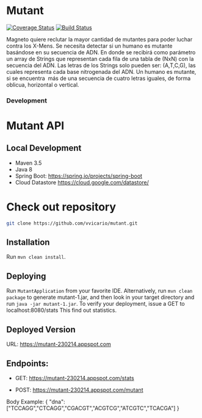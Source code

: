 Mutant
====
[![Coverage Status](https://coveralls.io/repos/github/vvicario/mutant/badge.svg?branch=master)](https://coveralls.io/github/vvicario/mutant?branch=master)
[![Build Status](https://travis-ci.com/vvicario/mutant.svg?branch=master)](https://travis-ci.com/vvicario/mutant/builds)

Magneto quiere reclutar la mayor cantidad de mutantes para poder luchar contra los X-Mens.
Se necesita detectar si un humano es mutante basándose en su secuencia de ADN.
En donde se recibirá como parámetro un array de Strings que representan cada fila de una tabla
de (NxN) con la secuencia del ADN. Las letras de los Strings solo pueden ser: (A,T,C,G), las
cuales representa cada base nitrogenada del ADN.
Un humano es mutante, si se encuentra ​ más de una secuencia de cuatro letras iguales​, de forma oblicua, horizontal o vertical.

### Development

Mutant API
====

## Local Development
* Maven 3.5
* Java 8
* Spring Boot: https://spring.io/projects/spring-boot
* Cloud Datastore https://cloud.google.com/datastore/

# Check out repository

```bash
git clone https://github.com/vvicario/mutant.git
```

## Installation
Run `mvn clean install`.

## Deploying
Run `MutantApplication` from your favorite IDE. Alternatively, run `mvn clean package` to generate mutant-1.jar, and
then look in your target directory and run `java -jar mutant-1.jar`. To verify your deployment,
issue a GET to localhost:8080/stats This find out statistics.

## Deployed Version

URL: https://mutant-230214.appspot.com
## Endpoints:

- GET: https://mutant-230214.appspot.com/stats

- POST: https://mutant-230214.appspot.com/mutant

Body Example:
{
"dna":["TCCAGG","CTCAGG","CGACGT","ACGTCG","ATCGTC","TCACGA"]
}
